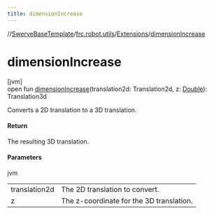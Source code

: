 ```yaml
---
title: dimensionIncrease
---
```

//[SwerveBaseTemplate](../../../index.html)/[frc.robot.utils](../index.html)/[Extensions](index.html)/[dimensionIncrease](dimension-increase.html)



# dimensionIncrease



[jvm]\
open fun [dimensionIncrease](dimension-increase.html)(translation2d: Translation2d, z: [Double](https://kotlinlang.org/api/latest/jvm/stdlib/kotlin/-double/index.html)): Translation3d



Converts a 2D translation to a 3D translation.



#### Return



The resulting 3D translation.



#### Parameters


jvm

| | |
|---|---|
| translation2d | The 2D translation to convert. |
| z | The z-coordinate for the 3D translation. |




